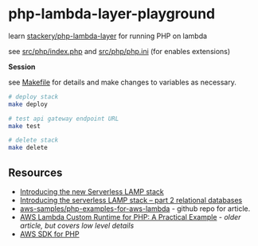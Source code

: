 # php-lambda-layer-playground

learn [stackery/php-lambda-layer](https://github.com/stackery/php-lambda-layer) for running PHP on lambda

see [src/php/index.php](src/php/index.php) and [src/php/php.ini](src/php/php.ini) (for enables extensions)

**Session**

see [Makefile](Makefile) for details and make changes to variables as necessary.

```sh
# deploy stack
make deploy

# test api gateway endpoint URL
make test

# delete stack
make delete

```

## Resources

* [Introducing the new Serverless LAMP stack](https://aws.amazon.com/blogs/compute/introducing-the-new-serverless-lamp-stack/)
* [Introducing the serverless LAMP stack – part 2 relational databases](https://aws.amazon.com/blogs/compute/introducing-the-serverless-lamp-stack-part-2-relational-databases/)
* [aws-samples/php-examples-for-aws-lambda](https://github.com/aws-samples/php-examples-for-aws-lambda) - github repo for article.
* [AWS Lambda Custom Runtime for PHP: A Practical Example](https://aws.amazon.com/blogs/apn/aws-lambda-custom-runtime-for-php-a-practical-example/) - *older article, but covers low level details*
* [AWS SDK for PHP](https://aws.amazon.com/sdk-for-php/)